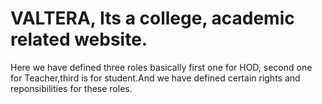 # VALTERA, Its a college, academic related website.
Here we have defined three roles basically first one for HOD,
second one for Teacher,third is for student.And we have defined certain rights and reponsibilities for these roles.
